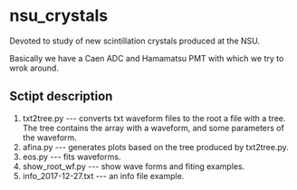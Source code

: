 # nsu_crystals
Devoted to study of new scintillation crystals produced at the NSU.

Basically we have a Caen ADC and Hamamatsu PMT with which we try to wrok around.

## Sctipt description

1. txt2tree.py --- converts txt waveform files to the root a file with a tree. The tree contains the array with a waveform, and some parameters of the waveform.
1. afina.py --- generates plots based on the tree produced by txt2tree.py.
2. eos.py --- fits waveforms.
1. show_root_wf.py --- show wave forms and fiting examples.
1. info_2017-12-27.txt --- an info file example.
